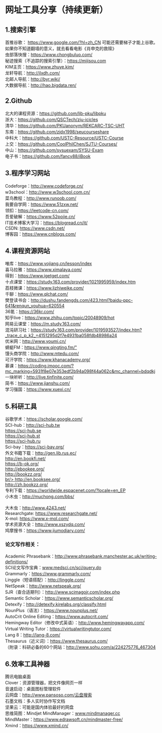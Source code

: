# 网址工具分享（持续更新）

<h2>1.搜索引擎</h2>
首推谷歌： <a href="https://www.google.com/?hl=zh_CN" target="_blank">https://www.google.com/?hl=zh_CN</a> 可能还需要梯子才能上谷歌。如果你不知道翻墙的意义，就去看看电影《肖申克的救赎》<br/>
虫部落快搜：<a href="https://www.chongbuluo.com/" target="_blank">https://www.chongbuluo.com/</a><br/>
秘迹搜索（不追踪的搜索引擎）：<a href="https://mijisou.com" target="_blank">https://mijisou.com</a><br/>
KIM主页：<a href="https://www.zhuye.kim/" target="_blank">https://www.zhuye.kim/</a><br/>
龙轩导航：<a href="http://ilxdh.com/" target="_blank">http://ilxdh.com/</a><br/>
北邮人导航：<a href="http://byr.wiki/" target="_blank">http://byr.wiki/</a><br/>
大数据导航：<a href="http://hao.bigdata.ren/" target="_blank">http://hao.bigdata.ren/</a><br/>

<h2>2.Github</h2>
北大的课程资源：<a href="https://github.com/lib-pku/libpku" target="_blank">https://github.com/lib-pku/libpku</a><br/>
浙大：<a href="https://github.com/QSCTech/zju-icicles" target="_blank">https://github.com/QSCTech/zju-icicles</a><br/>
清华：<a href="https://github.com/PKUanonym/REKCARC-TSC-UHT" target="_blank">https://github.com/PKUanonym/REKCARC-TSC-UHT</a><br/>
东南：<a href="https://github.com/zjdx1998/seucourseshare" target="_blank">https://github.com/zjdx1998/seucourseshare</a><br/>
中科大：<a href="https://github.com/USTC-Resource/USTC-Course" target="_blank">https://github.com/USTC-Resource/USTC-Course</a><br/>
上交：<a href="https://github.com/CoolPhilChen/SJTU-Courses/" target="_blank">https://github.com/CoolPhilChen/SJTU-Courses/</a><br/>
中山：<a href="https://github.com/sysuexam/SYSU-Exam" target="_blank">https://github.com/sysuexam/SYSU-Exam</a><br/>
电子书：<a href="https://github.com/fancy88/iBook" target="_blank">https://github.com/fancy88/iBook</a><br/>

<h2>3.程序学习网站</h2>
Codeforge：<a href="http://www.codeforge.cn/" target="_blank">http://www.codeforge.cn/</a><br/>
w3school：<a href="http://www.w3school.com.cn/" target="_blank">http://www.w3school.com.cn/</a><br/>
菜鸟教程：<a href="http://www.runoob.com/" target="_blank">http://www.runoob.com/</a><br/>
我要自学网：<a href="https://www.51zxw.net/" target="_blank">https://www.51zxw.net/</a><br/>
领扣：<a href="https://leetcode-cn.com/" target="_blank">https://leetcode-cn.com/</a><br/>
吾爱破解：<a href="https://www.52pojie.cn/" target="_blank">https://www.52pojie.cn/</a><br/>
IT技术博客大学习：<a href="https://blogread.cn/it/" target="_blank">https://blogread.cn/it/</a><br/>
CSDN: <a href="https://www.csdn.net/" target="_blank">https://www.csdn.net/</a><br/>
博客园：<a href="https://www.cnblogs.com/" target="_blank">https://www.cnblogs.com/</a><br/>

<h2>4.课程资源网站</h2>
唯库：<a href="https://www.yojiang.cn/lesson/index" target="_blank">https://www.yojiang.cn/lesson/index</a><br/>
喜马拉雅：<a href="https://www.ximalaya.com/" target="_blank">https://www.ximalaya.com/</a><br/>
得到：<a href="https://www.igetget.com/" target="_blank">https://www.igetget.com/</a><br/>
十点课堂：<a href="https://study.163.com/provider/1021995959/index.htm" target="_blank">https://study.163.com/provider/1021995959/index.htm</a><br/>
荔枝微课：<a href="https://www.lizhiweike.com/" target="_blank">https://www.lizhiweike.com/</a><br/>
千聊：<a href="https://www.qlchat.com/" target="_blank">https://www.qlchat.com/</a><br/>
樊登读书会：<a href="http://dushu.fandengds.com/423.html?baidu-ppc-641&renqun_youhua=620554" target="_blank">http://dushu.fandengds.com/423.html?baidu-ppc-641&renqun_youhua=620554</a><br/>
36氪：<a href="https://36kr.com/" target="_blank">https://36kr.com/</a><br/>
知乎live：<a href="https://www.zhihu.com/topic/20048909/hot" target="_blank">https://www.zhihu.com/topic/20048909/hot</a><br/>
网易云课堂：<a href="https://m.study.163.com/" target="_blank">https://m.study.163.com/</a><br/>
混沌研习社：<a href="https://study.163.com/provider/1019593527/index.htm?_trace_c_p_k2_=4151295d2f7e4931ba058fdb48986a24" target="_blank">https://study.163.com/provider/1019593527/index.htm?_trace_c_p_k2_=4151295d2f7e4931ba058fdb48986a24</a><br/>
优米网：<a href="http://www.youmi.cn/" target="_blank">http://www.youmi.cn/</a><br/>
蜻蜓FM：<a href="https://www.qingting.fm/" target="_blank">https://www.qingting.fm/"</a><br/>
馒头商学院：<a href="http://www.mtedu.com/" target="_blank">http://www.mtedu.com/</a><br/>
可汗学院：<a href="https://www.khanacademy.org/" target="_blank">https://www.khanacademy.org/</a><br/>
慕课：<a href="https://coding.imooc.com/?mc_marking=5931f8e07e353edf2b94a098f44a062c&mc_channel=bdqdkj" target="_blank">https://coding.imooc.com/?mc_marking=5931f8e07e353edf2b94a098f44a062c&mc_channel=bdqdkj</a><br/>
一块听听：<a href="http://live.tinfinite.com/" target="_blank">http://live.tinfinite.com/</a><br/>
简书：<a href="https://www.jianshu.com/" target="_blank">https://www.jianshu.com/</a><br/>
学习强国：<a href="https://www.xuexi.cn/" target="_blank">https://www.xuexi.cn/</a><br/>

<h2>5.科研工具</h2>
谷歌学术：<a href="https://scholar.google.com/" target="_blank">https://scholar.google.com/</a><br/>
SCI-hub：<a href="http://sci-hub.tw" target="_blank">http://sci-hub.tw</a><br/>
         <a href="https://sci-hub.se" target="_blank">https://sci-hub.se</a><br/>
         <a href="https://sci-hub.st" target="_blank">https://sci-hub.st</a><br/>
         <a href="https://sci-hub.ru" target="_blank">https://sci-hub.ru</a><br/>
Sci-bay：<a href="https://sci-bay.org/" target="_blank">https://sci-bay.org/</a><br/>
外文书籍下载：<a href="http://gen.lib.rus.ec/" target="_blank">http://gen.lib.rus.ec/</a><br/>
<a href="http://en.bookfi.net/" target="_blank">http://en.bookfi.net/</a><br/>
<a href="https://b-ok.org/" target="_blank">https://b-ok.org/</a><br/>
<a href="http://ebookee.org/" target="_blank">http://ebookee.org/</a><br/>
<a href="http://bookzz.org/" target="_blank">http://bookzz.org/</a><br/>
<a href="http://booksc.org/" target="_blank"><http://booksc.org/</a>br/>
<a href="http://en.booksee.org/" target="_blank">http://en.booksee.org/</a><br/>
<a href="http://zh.bookzz.org/" target="_blank">http://zh.bookzz.org/</a><br/>
专利下载：<a href="https://worldwide.espacenet.com/?locale=en_EP" target="_blank">https://worldwide.espacenet.com/?locale=en_EP</a><br/>
小木虫：<a href="http://muchong.com/bbs/" target="_blank">http://muchong.com/bbs/</a><br/>
        <a href="https://xmuchong.com/" target="_blank"https://xmuchong.com/></a><br/>
大木虫：<a href="http://www.4243.net/" target="_blank">http://www.4243.net/</a><br/>
Researchgate: <a href="https://www.researchgate.net/" target="_blank">https://www.researchgate.net/</a><br/>
X-mol: <a href="https://www.x-mol.com/" target="_blank">https://www.x-mol.com/</a><br/>
学术资源大全：<a href="http://www.xszydq.com/" target="_blank">http://www.xszydq.com/</a><br/>
鸠摩搜书：<a href="https://www.jiumodiary.com/" target="_blank">https://www.jiumodiary.com/</a><br/>

<h3>论文写作相关：</h3>
Academic Phrasebank：<a href="http://www.phrasebank.manchester.ac.uk/writing-definitions/" target="_blank">http://www.phrasebank.manchester.ac.uk/writing-definitions/</a><br/>
SCI论文写作宝典：<a href="www.medsci.cn/sci/query.do" target="_blank">www.medsci.cn/sci/query.do</a><br/>
Grammarly：<a href="https://www.grammarly.com/" target="_blank">https://www.grammarly.com/</a><br/>
Linggle（短语搭配）：<a href="http://linggle.com/" target="_blank">http://linggle.com/</a><br/>
NetSpeak：<a href="http://www.netspeak.org/" target="_blank">http://www.netspeak.org/</a><br/>
SJR（查合适期刊）：<a href="http://www.scimagojr.com/index.php" target="_blank">http://www.scimagojr.com/index.php</a><br/>
Semantic Scholar：<a href="https://www.semanticscholar.org/" target="_blank">https://www.semanticscholar.org/</a><br/>
Detexify：<a href="http://detexify.kirelabs.org/classify.html" target="_blank">http://detexify.kirelabs.org/classify.html</a><br/>
NounPlus（语法）：<a href="https://www.nounplus.net/" target="_blank">https://www.nounplus.net/</a><br/>
AutoCrit Online Editing：<a href="https://www.autocrit.com/" target="_blank">https://www.autocrit.com/</a><br/>
Hemingway Editor（修改中式英语）：<a href="http://www.hemingwayapp.com/" target="_blank">http://www.hemingwayapp.com/</a><br/>
Virtual Writing Tutor：<a href="https://virtualwritingtutor.com/" target="_blank">https://virtualwritingtutor.com/</a><br/>
Lang 8：<a href="http://lang-8.com/" target="_blank">http://lang-8.com/</a><br/>
Thesaurus（近义词）：<a href="https://www.thesaurus.com/" target="_blank">https://www.thesaurus.com/</a><br/>
（附录：科研必备的60个网站：<a href="http://www.sohu.com/a/224275776_467304" target="_blank">http://www.sohu.com/a/224275776_467304</a><br/>

<h2>6.效率工具神器</h2>
腾讯电脑桌面<br/>
Clover：资源管理器，把文件像网页一样<br/>
音速启动：桌面图标管理软件<br/>
云网盘：<a href="http://www.pansoso.com/" target="_blank">http://www.pansoso.com/云盘搜索</a><br/>
石墨文档：多人实时协作写文档<br/>
坚果云：可能是国内体验最好的网盘<br/>
思维简图：Mindjet MindManager：<a href="www.mindmanager.cc" target="_blank">www.mindmanager.cc</a><br/>
MindMaster：<a href="https://www.edrawsoft.cn/mindmaster-free/" target="_blank">https://www.edrawsoft.cn/mindmaster-free/</a><br/>
Xmind：<a href="https://www.xmind.cn/" target="_blank">https://www.xmind.cn/</a><br/>







